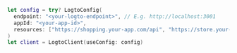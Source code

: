 ```swift title="SwiftUI Demo/ContentView.swift"
let config = try? LogtoConfig(
  endpoint: "<your-logto-endpoint>", // E.g. http://localhost:3001
  appId: "<your-app-id>",
  resources: ["https://shopping.your-app.com/api", "https://store.your-app.com/api"], // Add API resources
)
let client = LogtoClient(useConfig: config)
```
